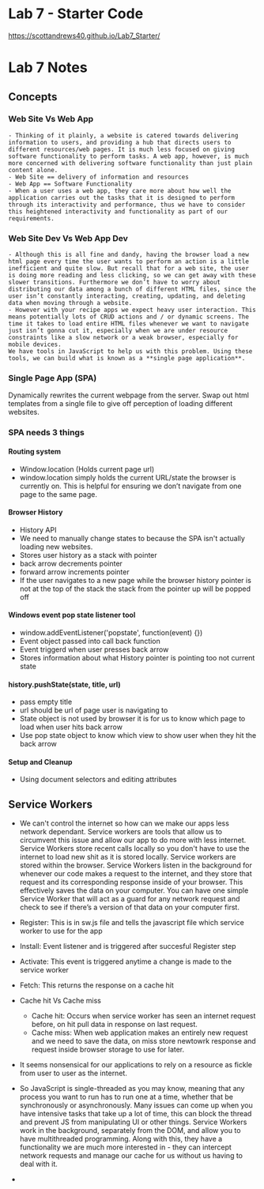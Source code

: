 # Lab 7 - Starter Code
https://scottandrews40.github.io/Lab7_Starter/

# Lab 7 Notes

## **Concepts**

### Web Site Vs Web App
    - Thinking of it plainly, a website is catered towards delivering information to users, and providing a hub that directs users to different resources/web pages. It is much less focused on giving software functionality to perform tasks. A web app, however, is much more concerned with delivering software functionality than just plain content alone. 
    - Web Site == delivery of information and resources
    - Web App == Software Functionality
    - When a user uses a web app, they care more about how well the application carries out the tasks that it is designed to perform through its interactivity and performance, thus we have to consider this heightened interactivity and functionality as part of our requirements. 

### Web Site Dev Vs Web App Dev
    - Although this is all fine and dandy, having the browser load a new html page every time the user wants to perform an action is a little inefficient and quite slow. But recall that for a web site, the user is doing more reading and less clicking, so we can get away with these slower transitions. Furthermore we don’t have to worry about distributing our data among a bunch of different HTML files, since the user isn’t constantly interacting, creating, updating, and deleting data when moving through a website.
    - However with your recipe apps we expect heavy user interaction. This means potentially lots of CRUD actions and / or dynamic screens. The time it takes to load entire HTML files whenever we want to navigate just isn’t gonna cut it, especially when we are under resource constraints like a slow network or a weak browser, especially for mobile devices. 
    We have tools in JavaScript to help us with this problem. Using these tools, we can build what is known as a **single page application**.

### Single Page App (SPA)

Dynamically rewrites the current webpage from the server. Swap out html templates from a single file to give off perception of loading different websites.

### SPA needs 3 things
#### Routing system
  - Window.location (Holds current page url)
  - window.location simply holds the current URL/state the browser is       currently on. This is helpful for ensuring we don’t navigate from one page to the same page. 
#### Browser History
  - History API
  - We need to manually change states to because the SPA isn't actually loading new websites.
  - Stores user history as a stack with pointer
  - back arrow decrements pointer
  - forward arrow increments pointer
  - If the user navigates to a new page while the browser history pointer is not at the top of the stack the stack from the pointer up will be popped off
  #### Windows event pop state listener tool
  - window.addEventListener('popstate', function(event) {})
  - Event object passed into call back function 
  - Event triggerd when user presses back arrow
  - Stores information about what History pointer is pointing too not current state
  #### history.pushState(state, title, url)
  - pass empty title
  - url should be url of page user is navigating to
  - State object is not used by browser it is for us to know which page to load when user hits back arrow
  - Use pop state object to know which view to show user when they hit the back arrow
#### Setup and Cleanup
  - Using document selectors and editing attributes

## Service Workers

- We can't control the internet so how can we make our apps less network   dependant. Service workers are tools that allow us to circumvent this issue and allow our app to do more with less internet. Service Workers store recent calls locally so you don't have to use the internet to load new shit as it is stored locally. Service workers are stored within the browser. Service Workers listen in the background for whenever our code makes a request to the internet, and they store that request and its corresponding response inside of your browser. This effectively saves the data on your computer. You can have one simple Service Worker that will act as a guard for any network request and check to see if there’s a version of that data on your computer first.

- Register: This is in sw.js file and tells the javascript file which service worker to use for the app
- Install: Event listener and is triggered after succesful Register step
- Activate: This event is triggered anytime a change is made to the service worker
- Fetch: This returns the response on a cache hit
- Cache hit Vs Cache miss
  - Cache hit: Occurs when service worker has seen an internet request before, on hit pull data in response on last request.
  - Cache miss: When web application makes an entirely new request and we need to save the data, on miss store newtowrk response and request inside browser storage to use for later.
- It seems nonsensical for our applications to rely on a resource as fickle from user to user as the internet.
- So JavaScript is single-threaded as you may know, meaning that any process you want to run has to run one at a time, whether that be synchronously or asynchronously. Many issues can come up when you have intensive tasks that take up a lot of time, this can block the thread and prevent JS from manipulating UI or other things. Service Workers work in the background, separately from the DOM, and allow you to have multithreaded programming. Along with this, they have a functionality we are much more interested in - they can intercept network requests and manage our cache for us without us having to deal with it.
- 